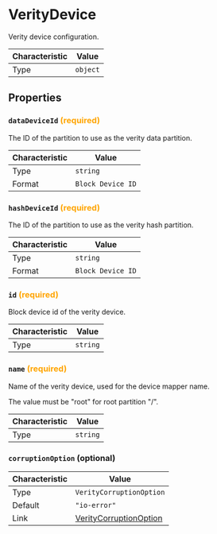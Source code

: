 <!-- THIS FILE IS AUTOMATICALLY GENERATED BY DOCBUILDER, DO NOT EDIT MANUALLY! -->

# VerityDevice

Verity device configuration.

| Characteristic | Value    |
| -------------- | -------- |
| Type           | `object` |

## Properties

### `dataDeviceId` **<span style="color:orange;">(required)</span>**

The ID of the partition to use as the verity data partition.

| Characteristic | Value             |
| -------------- | ----------------- |
| Type           | `string`          |
| Format         | `Block Device ID` |

### `hashDeviceId` **<span style="color:orange;">(required)</span>**

The ID of the partition to use as the verity hash partition.

| Characteristic | Value             |
| -------------- | ----------------- |
| Type           | `string`          |
| Format         | `Block Device ID` |

### `id` **<span style="color:orange;">(required)</span>**

Block device id of the verity device.

| Characteristic | Value    |
| -------------- | -------- |
| Type           | `string` |

### `name` **<span style="color:orange;">(required)</span>**

Name of the verity device, used for the device mapper name.

The value must be "root" for root partition "/".

| Characteristic | Value    |
| -------------- | -------- |
| Type           | `string` |

### `corruptionOption` (optional)

| Characteristic | Value                                                 |
| -------------- | ----------------------------------------------------- |
| Type           | `VerityCorruptionOption`                              |
| Default        | `"io-error"`                                          |
| Link           | [VerityCorruptionOption](./VerityCorruptionOption.md) |

